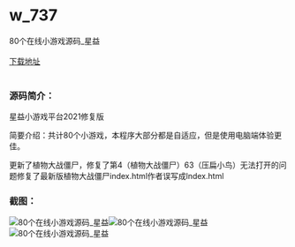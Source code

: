 # w_737
80个在线小游戏源码_星益
<br/></br>
[下载地址](https://www.uuid2.com/737.html "下载地址")
<br/></br>
<h3>源码简介：</h3>
<p>星益小游戏平台2021修复版<p>
<p>简要介绍：共计80个小游戏，本程序大部分都是自适应，但是使用电脑端体验更佳。<p>
<p>更新了植物大战僵尸，修复了第4（植物大战僵尸）63（压扁小鸟）无法打开的问题修复了最新版植物大战僵尸index.html作者误写成lndex.html<p>
<h3>截图：</h3>
<img src="https://www.uuid2.com/wp-content/uploads/img/202105/61a4803779.png" alt="80个在线小游戏源码_星益"><img src="https://www.uuid2.com/wp-content/uploads/img/202105/0d65a7b964.png" alt="80个在线小游戏源码_星益"><img src="https://www.uuid2.com/wp-content/uploads/img/202105/a33a077275.png" alt="80个在线小游戏源码_星益">
